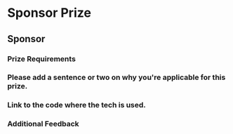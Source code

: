 # Sponsor Prize

## Sponsor

### Prize Requirements
    
### Please add a sentence or two on why you're applicable for this prize.

### Link to the code where the tech is used.

### Additional Feedback
